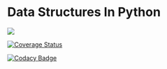 # Data Structures In Python

![](https://travis-ci.org/MitraThakker/DataStructuresInPython.svg?branch=master)

[![Coverage Status](https://coveralls.io/repos/github/MitraThakker/DataStructuresInPython/badge.svg?branch=master)](https://coveralls.io/github/MitraThakker/DataStructuresInPython?branch=master)

[![Codacy Badge](https://api.codacy.com/project/badge/Grade/832b419d6c6445a39a70af6c9c88bb94)](https://www.codacy.com/app/MitraThakker/DataStructuresInPython?utm_source=github.com&amp;utm_medium=referral&amp;utm_content=MitraThakker/DataStructuresInPython&amp;utm_campaign=Badge_Grade)